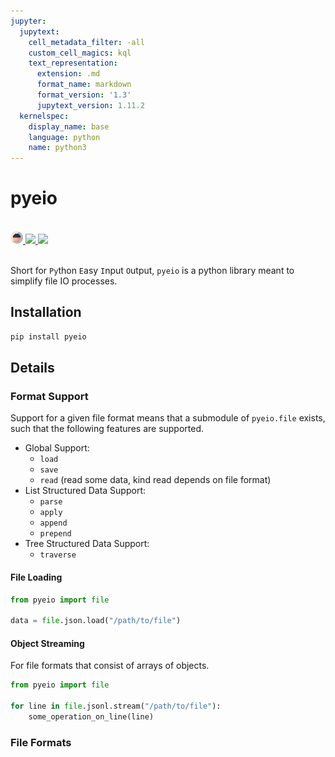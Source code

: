 ```yaml
---
jupyter:
  jupytext:
    cell_metadata_filter: -all
    custom_cell_magics: kql
    text_representation:
      extension: .md
      format_name: markdown
      format_version: '1.3'
      jupytext_version: 1.11.2
  kernelspec:
    display_name: base
    language: python
    name: python3
---
```


# pyeio

<br>
<div align="left">
<a href="https://harttraveller.github.io/pyeio" target="_blank">
<img src="https://raw.githubusercontent.com/harttraveller/pyeio/main/docs/assets/pyeio-large.png" height=20>
</a>
<a href="https://pypi.org/project/pyeio/" target="_blank">
<img src="https://img.shields.io/pypi/v/pyeio" height=20>
</a>
<a href="https://github.com/harttraveller/pyeio/blob/main/LICENSE" target="_blank">
<img src="https://img.shields.io/badge/license-MIT-blue" height=20>
</a>
</div>

<br>

Short for `Py`thon `E`asy `I`nput `O`utput, `pyeio` is a python library meant to simplify file IO processes.

## Installation

```bash
pip install pyeio
```

## Details

### Format Support

Support for a given file format means that a submodule of `pyeio.file` exists, such that the following features are supported.

- Global Support:
    - `load`
    - `save`
    - `read` (read some data, kind read depends on file format)
- List Structured Data Support:
    - `parse`
    - `apply`
    - `append`
    - `prepend`
- Tree Structured Data Support:
    - `traverse`

<!-- Experimental Features
- format identification
- ? lm based data cleaning
-->

#### File Loading

```python
from pyeio import file

data = file.json.load("/path/to/file")
```


#### Object Streaming

For file formats that consist of arrays of objects.

```python
from pyeio import file

for line in file.jsonl.stream("/path/to/file"):
    some_operation_on_line(line)
```



### File Formats


<!-- ## Capabilities

This package only deals with data formats that can be loaded into native python data structures, pandas dataframes, and arrays/matrices that can be handled by numpy. To minimize dependencies and scope creep, it:

1. Doesn't deal with data formats that require a continual connection to the data source (eg: sqlite databases).
2. Doesn't include syntax parsers for executable/interpreted languages (eg: python, javascript). This means that while you can load python or javascript, these are treated as plain text. If you want to navigate the AST, this should be handled separately.
3. Doesn't include packages for handling complex data formats. For example, you can load a PDF as a binary file, or even as the raw text defining the files internal schema (you almost certainly don't want to do this), but PDF parsers like pdfplumber/pdfminer aren't included, because if they were included for PDF then to be consistent dependencies and support for a [ton of other formats](https://www.wikiwand.com/en/articles/List_of_file_formats) would also have to be included, which is totally out of scope. -->

